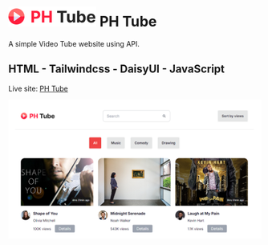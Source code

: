 # <img src="./assets/icons/Logo.png"/> PH Tube

A simple Video Tube website using API.

## HTML - Tailwindcss - DaisyUI - JavaScript

Live site: [PH Tube](https://amirulkanak.github.io/kh-tube-video-app/)

<img src="./assets/images/desktop-view.png" />
